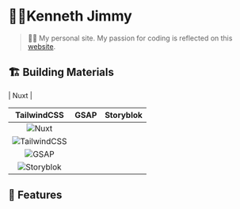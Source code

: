 # 👨‍💻Kenneth Jimmy

> 👨‍💻 My personal site. My passion for coding is reflected on this [website](https://www.kenjimmy.me).

## 🏗 Building Materials

| Nuxt |

|                   TailwindCSS                    | GSAP | Storyblok |
| :----------------------------------------------: | :--: | :-------: |
|        ![Nuxt](../assets/brands/nuxt.png)        |
| ![TailwindCSS](../assets/brands/tailwindcss.png) |
|       ![GSAP](../assets/brands/gsap3.png)        |
|   ![Storyblok](../assets/brands/storyblok.png)   |

## 🎨 Features
